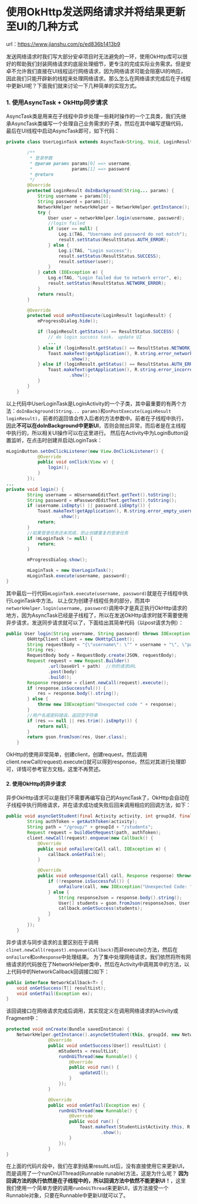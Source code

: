 # 使用OkHttp发送网络请求并将结果更新至UI的几种方式

url：https://www.jianshu.com/p/ed836b1413b9

发送网络请求时我们写大部分安卓项目时无法避免的一环，使用OkHttp库可以很好的帮助我们封装网络请求的底层处理细节，更专注的完成实际业务需求。但是安卓不允许我们直接在UI线程运行网络请求，因为网络请求可能会阻塞UI的响应，因此我们只能开辟新的线程来处理网络请求。那么怎么在网络请求完成后在子线程中更新UI呢？下面我们就来讨论一下几种简单的实现方式。

### 1. 使用AsyncTask + OkHttp同步请求

AsyncTask类是用来在子线程中异步处理一些耗时操作的一个工具类，我们先继承AsyncTask类编写一个处理自己业务需求的子类，然后在其中编写逻辑代码，最后在UI线程中启动AsyncTask即可，如下代码：



```java
private class UserLoginTask extends AsyncTask<String, Void, LoginResult> {

        /**
         * 登录参数
         * @param params params[0] ==> username,
         *               params[1] ==> password
         * @return
         */
        @Override
        protected LoginResult doInBackground(String... params) {
            String username = params[0];
            String password = params[1];
            NetworkHelper networkHelper = NetworkHelper.getInstance();
            try {
                User user = networkHelper.login(username, password);
                //login failed
                if (user == null) {
                    Log.i(TAG, "Username and password do not match");
                    result.setStatus(ResultStatus.AUTH_ERROR);
                } else {
                    Log.i(TAG, "Login success");
                    result.setStatus(ResultStatus.SUCCESS);
                    result.setUser(user);
                }
            } catch (IOException e) {
                Log.e(TAG, "Login failed due to network error", e);
                result.setStatus(ResultStatus.NETWORK_ERROR);
            }
            return result;
        }

        @Override
        protected void onPostExecute(LoginResult loginResult) {
            mProgressDialog.hide();

            if (loginResult.getStatus() == ResultStatus.SUCCESS) {
                // do login success task， update UI
                ...
            } else if (loginResult.getStatus() == ResultStatus.NETWORK_ERROR){
                Toast.makeText(getApplication(), R.string.error_network_fail, Toast.LENGTH_SHORT)
                        .show();
            } else if (loginResult.getStatus() == ResultStatus.AUTH_ERROR) {
                Toast.makeText(getApplication(), R.string.error_incorrect_password, Toast.LENGTH_SHORT)
                        .show();
            }
        }
    }
```

以上代码中UserLoginTask是LoginActivity的一个子类，其中最重要的有两个方法：`doInBackground(String... params)`和`onPostExecute(LoginResult loginResult)`，前者的返回值会传入后者的方法参数中。前者在子线程中执行，因此**不可以在doInBackground中更新UI**，否则会抛出异常，而后者是在主线程中执行的，所以相关UI操作可以在这里进行。
 然后在Activity中为LoginButton设置监听，在点击时创建并启动LoginTask：



```java
mLoginButton.setOnClickListener(new View.OnClickListener() {
            @Override
            public void onClick(View v) {
                login();
            }
        });
...
private void login() {
        String username = mUsernameEditText.getText().toString();
        String password = mPasswordEditText.getText().toString();
        if (username.isEmpty() || password.isEmpty()) {
            Toast.makeText(getApplication(), R.string.error_empty_username_or_password, Toast.LENGTH_SHORT)
                    .show();
            return;
        }
        //如果登录任务还未完成，防止创建重复的登录任务
        if (mLoginTask != null) {
            return;
        }

        mProgressDialog.show();

        mLoginTask = new UserLoginTask();
        mLoginTask.execute(username, password);
}
```

其中最后一行代码`mLoginTask.execute(username, password)`就是在子线程中执行LoginTask中方法。
 以上仅为创建子线程任务的部分，而其中`networkHelper.login(username, password)`调用中才是真正执行OkHttp请求的地方，因为AsyncTask已经是子线程了，所以在发送OkHttp请求时就不需要使用异步请求，发送同步请求就可以了，下面给出其简单代码（以post请求为例）：



```java
public User login(String username, String password) throws IOException {
        OkHttpClient client = new OkHttpClient();
        String requestBody = "{\"username\": \"" + username + "\", \"password\": \"" + password + "\"}";
        String res;
        RequestBody body = RequestBody.create(JSON, requestBody);
        Request request = new Request.Builder()
                .url(baseUrl + path)  //你的请求URL
                .post(body)
                .build();
        Response response = client.newCall(request).execute();
        if (response.isSuccessful()) {
            res = response.body().string();
        } else {
            throw new IOException("Unexpected code " + response);
        }
        //用户名或密码错误，返回空字符串
        if (res == null || res.trim().isEmpty()) {
            return null;
        }
        return gson.fromJson(res, User.class);
    }
```

OkHttp的使用非常简单，创建client，创建request，然后调用client.newCall(request).execute()就可以得到response，然后对其进行处理即可，详情可参考官方文档，这里不再赘述。

#### 2. 使用OkHttp的异步请求

异步OkHttp请求可以是我们不需要再编写自己的AsyncTask了，OkHttp会自动在子线程中执行网络请求，并在请求成功或失败后回来调用相应的回调方法，如下：



```java
public void asyncGetStudent(final Activity activity, int groupId, final NetworkCallback<User> callback) {
        String authToken = getAuthToken(activity);
        String path = "/group/" + groupId + "/students";
        Request request = buildGetRequest(path, authToken);
        client.newCall(request).enqueue(new Callback() {
            @Override
            public void onFailure(Call call, IOException e) {
                callback.onGetFail(e);
            }

            @Override
            public void onResponse(Call call, Response response) throws IOException {
                if (!response.isSuccessful()) {
                    onFailure(call, new IOException("Unexpected Code: " + response));
                } else {
                    String responseJson = response.body().string();
                    User[] students = gson.fromJson(responseJson, User[].class);
                    callback.onGetSuccess(students);
                }
            }
        });
    }
```

异步请求与同步请求的主要区别在于调用`clinet.newCall(request).enqueue(Callback)`而非execute()方法，然后在`onFailure`和`onResponse`中处理结果。
 为了集中处理网络请求，我们依然将所有网络请求的代码放在了NetworkHelper类中，然后在Activity中调用其中的方法，以上代码中的NetworkCallback<T>回调接口如下：



```java
public interface NetworkCallback<T> {
    void onGetSuccess(T[] resultList);
    void onGetFail(Exception ex);
}
```

该回调接口在网络请求完成后调用，其实现定义在调用网络请求的Activity或Fragment中：



```java
protected void onCreate(Bundle savedInstance) {
    NetworkHelper.getInstance().asyncGetStudent(this, groupId, new NetworkCallback<User>() {
                @Override
                public void onGetSuccess(User[] resultList) {
                    mStudents = resultList;
                    runOnUiThread(new Runnable() {
                        @Override
                        public void run() {
                            updateUI();
                        }
                    });
                }

                @Override
                public void onGetFail(Exception ex) {
                    runOnUiThread(new Runnable() {
                        @Override
                        public void run() {
                            Toast.makeText(StudentListActivity.this, R.string.error_network_fail, Toast.LENGTH_SHORT)
                                    .show();
                        }
                    });
                }
}
```

在上面的代码片段中，我们在拿到结果resultList后，没有直接使用它来更新UI，而是调用了一个runOnUIThread(Runnable runable)方法，这是为什么呢？
 **因为回调方法的执行依然是在子线程中的，所以回调方法中依然不能更新UI！**，这里我们使用一个简单方便的调用`runOnUiThread`来更新UI，该方法接受一个Runnable对象，只要在Runnable中更新UI就可以了。



